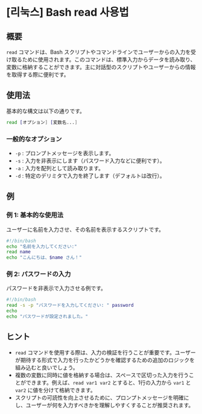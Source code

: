# [리눅스] Bash read 사용법

## 概要
`read` コマンドは、Bash スクリプトやコマンドラインでユーザーからの入力を受け取るために使用されます。このコマンドは、標準入力からデータを読み取り、変数に格納することができます。主に対話型のスクリプトやユーザーからの情報を取得する際に便利です。

## 使用法
基本的な構文は以下の通りです。

```bash
read [オプション] [変数名...]
```

### 一般的なオプション
- `-p` : プロンプトメッセージを表示します。
- `-s` : 入力を非表示にします（パスワード入力などに便利です）。
- `-a` : 入力を配列として読み取ります。
- `-d` : 特定のデリミタで入力を終了します（デフォルトは改行）。

## 例
### 例 1: 基本的な使用法
ユーザーに名前を入力させ、その名前を表示するスクリプトです。

```bash
#!/bin/bash
echo "名前を入力してください:"
read name
echo "こんにちは、$name さん！"
```

### 例 2: パスワードの入力
パスワードを非表示で入力させる例です。

```bash
#!/bin/bash
read -s -p "パスワードを入力してください: " password
echo
echo "パスワードが設定されました。"
```

## ヒント
- `read` コマンドを使用する際は、入力の検証を行うことが重要です。ユーザーが期待する形式で入力を行ったかどうかを確認するための追加のロジックを組み込むと良いでしょう。
- 複数の変数に同時に値を格納する場合は、スペースで区切った入力を行うことができます。例えば、`read var1 var2` とすると、1行の入力から `var1` と `var2` に値を分けて格納できます。
- スクリプトの可読性を向上させるために、プロンプトメッセージを明確にし、ユーザーが何を入力すべきかを理解しやすくすることが推奨されます。